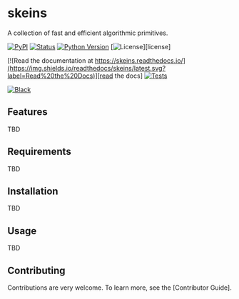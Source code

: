 # skeins

A collection of fast and efficient algorithmic primitives.


[![PyPI](https://img.shields.io/pypi/v/skeins.svg)][pypi_]
[![Status](https://img.shields.io/pypi/status/skeins.svg)][status]
[![Python Version](https://img.shields.io/pypi/pyversions/skeins)][python version]
[![License](https://img.shields.io/pypi/l/skeins)][license]

[![Read the documentation at https://skeins.readthedocs.io/](https://img.shields.io/readthedocs/skeins/latest.svg?label=Read%20the%20Docs)][read the docs]
[![Tests](https://github.com/b-akshay/skeins/workflows/Tests/badge.svg)][tests]

[![Black](https://img.shields.io/badge/code%20style-black-000000.svg)][black]

[pypi_]: https://pypi.org/project/skeins/
[status]: https://pypi.org/project/skeins/
[python version]: https://pypi.org/project/skeins
[read the docs]: https://skeins.readthedocs.io/
[tests]: https://github.com/b-akshay/skeins/actions?workflow=Tests
[black]: https://github.com/psf/black

## Features

TBD

<!-- This package provides interfaces to a range of graph tasks, aiming to be: 

- **Simple** - minimal dependencies (just numpy, scipy) and lines of code
- **Fast** - especially on kNN graphs (efficient representations of manifolds). Ability to operate on graphs with 1 million nodes on a laptop. Linear algebra routines ensure scaling beyond this
- **Complete** - well-documented and tested, with usage examples on biochem and other datasets
- **Flexible** - focus on versatility of function (a range of graph tasks, and works on all graph inputs) and extensibility

Many features grew out of me wanting to use an efficient algorithm in the literature, and not finding a good implementation on the Python stack satisfying the above. -->






## Requirements

TBD

## Installation

TBD
<!-- You can install _skeins_ via [pip] from [PyPI]:

```console
$ pip install skeins
``` -->

## Usage

TBD


## Contributing

Contributions are very welcome.
To learn more, see the [Contributor Guide].


<!--
## Credits

This project was generated from [@cjolowicz]'s [Hypermodern Python Cookiecutter] template.

[@cjolowicz]: https://github.com/cjolowicz
[pypi]: https://pypi.org/
[hypermodern python cookiecutter]: https://github.com/cjolowicz/cookiecutter-hypermodern-python
[file an issue]: https://github.com/b-akshay/skeins/issues
[pip]: https://pip.pypa.io/

# github-only

[license]: https://github.com/b-akshay/skeins/blob/main/LICENSE
[contributor guide]: https://github.com/b-akshay/skeins/blob/main/CONTRIBUTING.md
[command-line reference]: https://skeins.readthedocs.io/en/latest/usage.html
-->